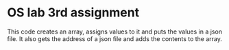 # OS lab 3rd assignment

This code creates an array, assigns values to it and puts the values in a json file. It also gets the address of a json file and adds the contents to the array.
